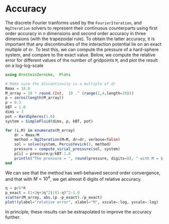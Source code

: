# Accuracy

The discrete Fourier tranforms used by the `FourierIteration`, and `NgIteration` solvers to represent their continuous counterparts using first order accuracy in $n$ dimensions and second order accuracy in three dimensions (with the trapezoidal rule). To obtain the latter accuracy, it is important that any discontinuities of the interaction potential lie on an exact multiple of `dr`. To test this, we can compute the pressure of a hard-sphere system, and compare to the exact value. Below, we compute the relative error for different values of the number of gridpoints `M`, and plot the result on a log-log-scale

```julia
using OrnsteinZernike,  Plots

# Make sure the discontinuity is a multiple of dr
Rmax = 10.0
M_array = 10 * round.(Int,  10 .^ (range(1,4,length=20)))
p = zeros(length(M_array))
ρ = 0.3
kBT = 1.0
dims = 3 
pot = HardSpheres(1.0)
system = SimpleFluid(dims, ρ, kBT, pot)

for (i,M) in enumerate(M_array)
    dr = Rmax/M
    method = NgIteration(M=M, dr=dr, verbose=false)
    sol = solve(system, PercusYevick(), method)
    pressure = compute_virial_pressure(sol, system)
    p[i] = pressure/ρ/kBT-1.0
    println("The pressure = ", round(pressure, digits=8), " with M = $(M) gridpoints.")
end
```
We can see that the method has well-behaved second order convergence, and that with $M=10^4$, we get almost 6 digits of relative accuracy.

```julia 5
η = ρ/6*π
p_exact = (1+2η+3η^2)/(1-η)^2-1.0
scatter(M_array, abs.(p.-p_exact)./p_exact)
plot!(ylabel="relative error", xlabel="M", xscale=:log, yscale=:log)
```

In principle, these results can be extrapolated to improve the accuracy further.